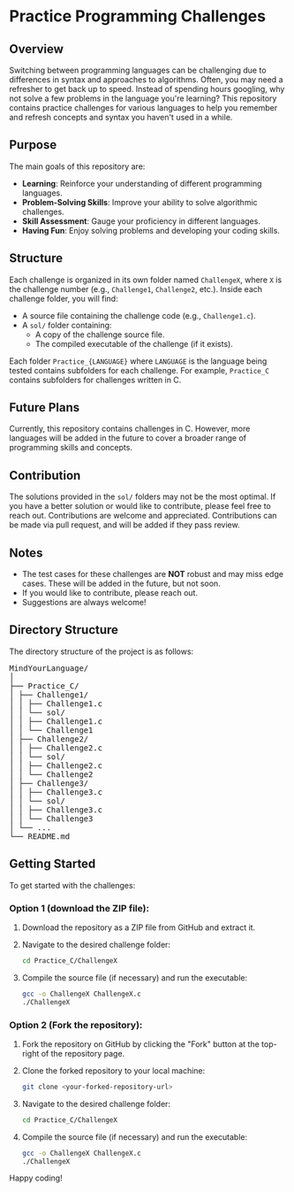# Practice Programming Challenges

## Overview

Switching between programming languages can be challenging due to differences in syntax and approaches to algorithms. Often, you may need a refresher to get back up to speed. Instead of spending hours googling, why not solve a few problems in the language you're learning? This repository contains practice challenges for various languages to help you remember and refresh concepts and syntax you haven't used in a while.

## Purpose

The main goals of this repository are:

- **Learning**: Reinforce your understanding of different programming languages.
- **Problem-Solving Skills**: Improve your ability to solve algorithmic challenges.
- **Skill Assessment**: Gauge your proficiency in different languages.
- **Having Fun**: Enjoy solving problems and developing your coding skills.

## Structure

Each challenge is organized in its own folder named `ChallengeX`, where `X` is the challenge number (e.g., `Challenge1`, `Challenge2`, etc.). Inside each challenge folder, you will find:

- A source file containing the challenge code (e.g., `Challenge1.c`).
- A `sol/` folder containing:
   - A copy of the challenge source file.
   - The compiled executable of the challenge (if it exists).

Each folder `Practice_{LANGUAGE}` where `LANGUAGE` is the language being tested contains subfolders for each challenge. For example, `Practice_C` contains subfolders for challenges written in C.

## Future Plans

Currently, this repository contains challenges in C. However, more languages will be added in the future to cover a broader range of programming skills and concepts.

## Contribution

The solutions provided in the `sol/` folders may not be the most optimal. If you have a better solution or would like to contribute, please feel free to reach out. Contributions are welcome and appreciated. Contributions can be made via pull request, and will be added if they pass review.

## Notes

- The test cases for these challenges are **NOT** robust and may miss edge cases. These will be added in the future, but not soon.
- If you would like to contribute, please reach out.
- Suggestions are always welcome!

## Directory Structure

The directory structure of the project is as follows:

<pre
>MindYourLanguage/
│
├── Practice_C/
│ ├── Challenge1/
│ │ ├── Challenge1.c
│ │ └── sol/
│ │ ├── Challenge1.c
│ │ └── Challenge1
│ ├── Challenge2/
│ │ ├── Challenge2.c
│ │ └── sol/
│ │ ├── Challenge2.c
│ │ └── Challenge2
│ ├── Challenge3/
│ │ ├── Challenge3.c
│ │ └── sol/
│ │ ├── Challenge3.c
│ │ └── Challenge3
│ └── ...
└── README.md
</pre>
## Getting Started

To get started with the challenges:
### Option 1 (download the ZIP file):
1. Download the repository as a ZIP file from GitHub and extract it.
2. Navigate to the desired challenge folder:
    ```sh
    cd Practice_C/ChallengeX
    ```

3. Compile the source file (if necessary) and run the executable:
    ```sh
    gcc -o ChallengeX ChallengeX.c
    ./ChallengeX
    ```
### Option 2 (Fork the repository):
1. Fork the repository on GitHub by clicking the "Fork" button at the top-right of the repository page.
2. Clone the forked repository to your local machine:
    ```sh
    git clone <your-forked-repository-url>
    ```

3. Navigate to the desired challenge folder:
    ```sh
    cd Practice_C/ChallengeX
    ```

4. Compile the source file (if necessary) and run the executable:
    ```sh
    gcc -o ChallengeX ChallengeX.c
    ./ChallengeX
    ```

Happy coding!

